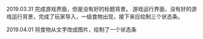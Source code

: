 ﻿2019.03.31
	完成游戏界面，但是没有好的标题背景。
	游戏运行界面，没有好的游戏运行背景，完成了玩家导入，一级食物出现，接下来应绘制三个状态条。

2019.04.01
	将食物从文字改成图片，绘制了一个状态条